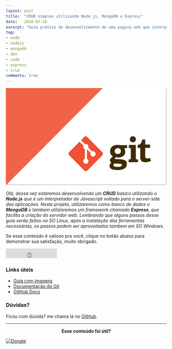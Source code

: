 ```yaml
---
layout: post
title:  "CRUD simples utilizando Node.js, MongoDB e Express"
date:   2020-07-18
excerpt: "Guia prático do desenvolvimento de uma pagina web que interage com o banco de dados."
tag:
- node 
- nodejs
- mongodb
- dev
- code
- express
- crud
comments: true
---
```


![Homepage](/../assets/img/git-logo.png)    
    
*Olá, dessa vez estaremos desenvolvendo um <b>CRUD</b> basico utilizando o <b>Node.js</b> que é um interpretador de Javascript voltado para o server-side das aplicações. Neste projeto, utilizaremos como banco de dados o <b>MongoDB</b> e tambem utilizaremos um framework chamado <b>Express</b>, que facilita a criação do servidor web.* *Lembrando que alguns passos desse guia serão feitos no SO Linux, após a instalação das ferramentas necessárias, os passos podem ser aproveitados tambem em SO Windows.*

 Se esse conteúdo é valioso pra você, clique no botão abaixo para demonstrar sua satisfação, muito obrigado.

<iframe src="https://ghbtns.com/github-btn.html?user=rodrigosantucci/rodrigosantucci.github.io&repo=&type=star&count=true&size=large" frameborder="0" scrolling="0" width="160px" height="30px"></iframe>    
      



### Links úteis
* [Guia com imagens](https://marklodato.github.io/visual-git-guide/index-en.html)
* [Documentação do Git](https://git-scm.com/book/pt-br/v2)
* [GitHub Docs](https://docs.github.com/en)

### Dúvidas?
Ficou com dúvida? me chama lá no [GitHub](https://github.com/rodrigosantucci/).

---

<center><b>Esse conteúdo foi útil?</b></center>

[![Donate](https://img.shields.io/badge/paypal-donate-blue.svg)](https://www.paypal.com/cgi-bin/webscr?cmd=_s-xclick&hosted_button_id=2X9NF2H8CTTU4&source=url)

